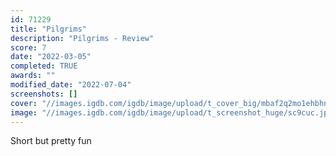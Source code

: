 ```yaml
---
id: 71229
title: "Pilgrims"
description: "Pilgrims - Review"
score: 7
date: "2022-03-05"
completed: TRUE
awards: ""
modified_date: "2022-07-04"
screenshots: []
cover: "//images.igdb.com/igdb/image/upload/t_cover_big/mbaf2q2mo1ehbhnxbirw.jpg"
image: "//images.igdb.com/igdb/image/upload/t_screenshot_huge/sc9cuc.jpg"
---
```

Short but pretty fun
